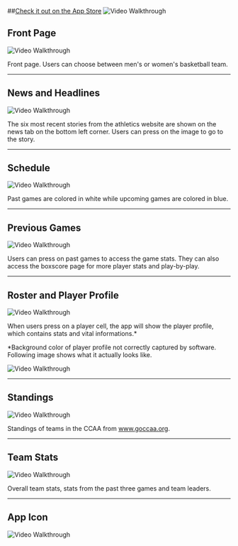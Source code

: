 ##[Check it out on the App Store](https://itunes.apple.com/us/app/ucsd-basketball/id1200178740?mt=8)
<img src='GIFWalkthrough/AppLogo.png' title='Video Walkthrough of stories and news' width='' alt='Video Walkthrough' />

## Front Page

<img src='GIFWalkthrough/frontPage.gif' title='Video Walkthrough of stories and news' width='' alt='Video Walkthrough' />

Front page. Users can choose between men's or women's basketball team. 

***

## News and Headlines
<img src='GIFWalkthrough/stories.gif' title='Video Walkthrough of stories and news' width='' alt='Video Walkthrough' />

The six most recent stories from the athletics website are shown on the news tab on the bottom left corner. Users can press on the image to go to the story. 

***

## Schedule
<img src='GIFWalkthrough/schedules.gif' title='Video Walkthrough of schedule, boxscore and game stats' width='' alt='Video Walkthrough' />

Past games are colored in white while upcoming games are colored in blue. 

***

## Previous Games
<img src='GIFWalkthrough/boxscores.gif' title='Video Walkthrough of schedule, boxscore and game stats' width='' alt='Video Walkthrough' />

Users can press on past games to access the game stats. They can also access the boxscore page for more player stats and play-by-play. 

***

## Roster and Player Profile
<img src='GIFWalkthrough/roster.gif' title='Video Walkthrough of roster and playerprofile' width='' alt='Video Walkthrough' />

When users press on a player cell, the app will show the player profile, which contains stats and vital informations.* 


*Background color of player profile not correctly captured by software. Following image shows what it actually looks like.

<img src='GIFWalkthrough/playerProfile.png' title='playerprofile' width='' alt='Video Walkthrough' />

***

## Standings
<img src='GIFWalkthrough/standings.gif' title='Video Walkthrough of standings' width='' alt='Video Walkthrough' />

Standings of teams in the CCAA from www.goccaa.org.

***

## Team Stats
<img src='GIFWalkthrough/team.gif' title='Video Walkthrough of team stats' width='' alt='Video Walkthrough' />

Overall team stats, stats from the past three games and team leaders. 

***

## App Icon
<img src='GIFWalkthrough/appIcon.png
' title='Video Walkthrough of standings' width='' alt='Video Walkthrough' />






